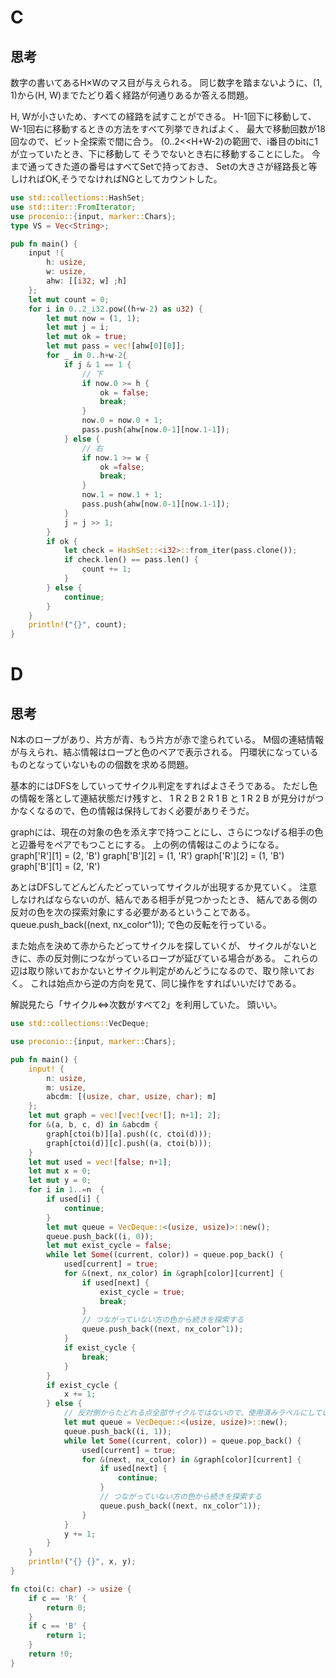 # C
## 思考
数字の書いてあるH×Wのマス目が与えられる。
同じ数字を踏まないように、(1, 1)から(H, W)までたどり着く経路が何通りあるか答える問題。

H, Wが小さいため、すべての経路を試すことができる。
H-1回下に移動して、W-1回右に移動するときの方法をすべて列挙できればよく、
最大で移動回数が18回なので、ビット全探索で間に合う。
(0..2<<H+W-2)の範囲で、i番目のbitに1が立っていたとき、下に移動して
そうでないとき右に移動することにした。
今まで通ってきた道の番号はすべてSetで持っておき、
Setの大きさが経路長と等しければOK,そうでなければNGとしてカウントした。
```rust
use std::collections::HashSet;
use std::iter::FromIterator;
use proconio::{input, marker::Chars};
type VS = Vec<String>;

pub fn main() {
    input !{
        h: usize,
        w: usize,
        ahw: [[i32; w] ;h]
    };
    let mut count = 0;
    for i in 0..2_i32.pow((h+w-2) as u32) {
        let mut now = (1, 1);
        let mut j = i;
        let mut ok = true;
        let mut pass = vec![ahw[0][0]];
        for _ in 0..h+w-2{
            if j & 1 == 1 {
                // 下
                if now.0 >= h {
                    ok = false;
                    break;
                }
                now.0 = now.0 + 1;
                pass.push(ahw[now.0-1][now.1-1]);
            } else {
                // 右
                if now.1 >= w {
                    ok =false;
                    break;
                }
                now.1 = now.1 + 1;
                pass.push(ahw[now.0-1][now.1-1]);
            }
            j = j >> 1;
        }
        if ok {
            let check = HashSet::<i32>::from_iter(pass.clone());
            if check.len() == pass.len() {
                count += 1;
            }
        } else {
            continue;
        }
    }
    println!("{}", count);
}
```

# D
## 思考
N本のロープがあり、片方が青、もう片方が赤で塗られている。
M個の連結情報が与えられ、結ぶ情報はロープと色のペアで表示される。
円環状になっているものとなっていないものの個数を求める問題。

基本的にはDFSをしていってサイクル判定をすればよさそうである。
ただし色の情報を落として連結状態だけ残すと、
1 R 2 B
2 R 1 B
と
1 R 2 B
が見分けがつかなくなるので、色の情報は保持しておく必要がありそうだ。

graphには、現在の対象の色を添え字で持つことにし、さらにつなげる相手の色と辺番号をペアでもつことにする。
上の例の情報はこのようになる。
graph['R'][1] = (2, 'B')
graph['B'][2] = (1, 'R')
graph['R'][2] = (1, 'B')
graph['B'][1] = (2, 'R')

あとはDFSしてどんどんたどっていってサイクルが出現するか見ていく。
注意しなければならないのが、結んである相手が見つかったとき、
結んである側の反対の色を次の探索対象にする必要があるということである。
queue.push_back((next, nx_color^1));
で色の反転を行っている。

また始点を決めて赤からたどってサイクルを探していくが、
サイクルがないときに、赤の反対側につながっているロープが延びている場合がある。
これらの辺は取り除いておかないとサイクル判定がめんどうになるので、取り除いておく。
これは始点から逆の方向を見て、同じ操作をすればいいだけである。

解説見たら「サイクル⇔次数がすべて2」を利用していた。
頭いい。
```rust
use std::collections::VecDeque;

use proconio::{input, marker::Chars};

pub fn main() {
    input! {
        n: usize,
        m: usize,
        abcdm: [(usize, char, usize, char); m]
    };
    let mut graph = vec![vec![vec![]; n+1]; 2];
    for &(a, b, c, d) in &abcdm {
        graph[ctoi(b)][a].push((c, ctoi(d)));
        graph[ctoi(d)][c].push((a, ctoi(b)));
    }
    let mut used = vec![false; n+1];
    let mut x = 0;
    let mut y = 0;
    for i in 1..=n  {
        if used[i] {
            continue;
        }
        let mut queue = VecDeque::<(usize, usize)>::new();
        queue.push_back((i, 0));
        let mut exist_cycle = false;
        while let Some((current, color)) = queue.pop_back() {
            used[current] = true;
            for &(next, nx_color) in &graph[color][current] {
                if used[next] {
                    exist_cycle = true;
                    break;
                }
                // つながっていない方の色から続きを探索する
                queue.push_back((next, nx_color^1));
            }
            if exist_cycle {
                break;
            }
        }
        if exist_cycle {
            x += 1;
        } else {
            // 反対側からたどれる点全部サイクルではないので、使用済みラベルにしていく
            let mut queue = VecDeque::<(usize, usize)>::new();
            queue.push_back((i, 1));
            while let Some((current, color)) = queue.pop_back() {
                used[current] = true;
                for &(next, nx_color) in &graph[color][current] {
                    if used[next] {
                        continue;
                    }
                    // つながっていない方の色から続きを探索する
                    queue.push_back((next, nx_color^1));
                }
            }
            y += 1;
        }
    }
    println!("{} {}", x, y);
}

fn ctoi(c: char) -> usize {
    if c == 'R' {
        return 0;
    }
    if c == 'B' {
        return 1;
    }
    return !0;
}

```